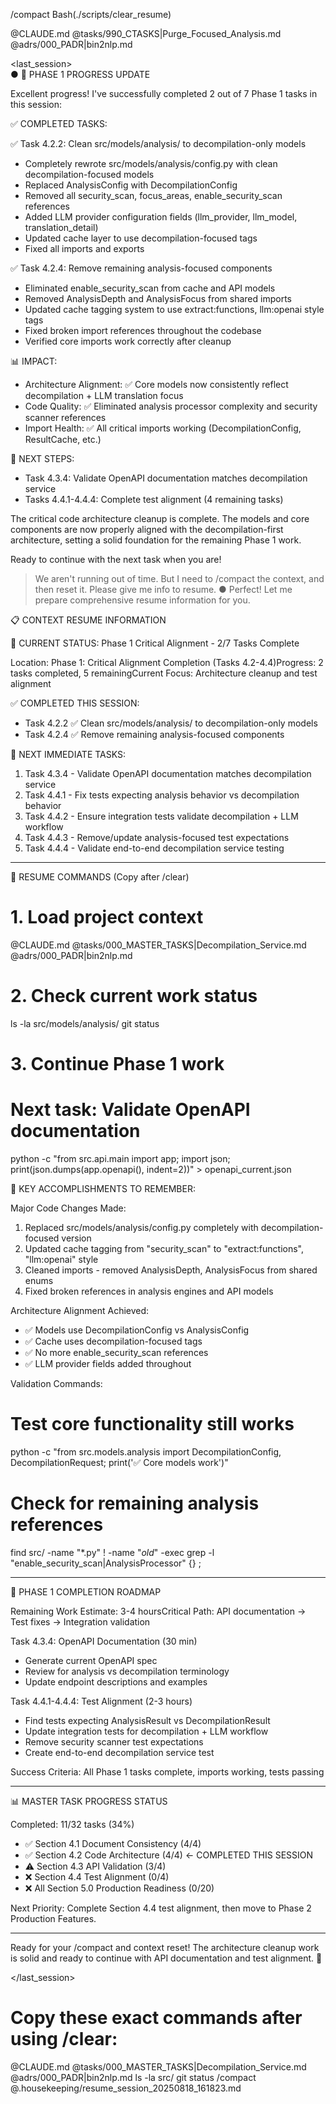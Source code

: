 /compact
Bash(./scripts/clear_resume)

  @CLAUDE.md
  @tasks/990_CTASKS|Purge_Focused_Analysis.md
  @adrs/000_PADR|bin2nlp.md

<last_session>  
● 🎉 PHASE 1 PROGRESS UPDATE

  Excellent progress! I've successfully completed 2 out of 7 Phase 1 
  tasks in this session:

  ✅ COMPLETED TASKS:

  ✅ Task 4.2.2: Clean src/models/analysis/ to decompilation-only models
  - Completely rewrote src/models/analysis/config.py with clean
  decompilation-focused models
  - Replaced AnalysisConfig with DecompilationConfig
  - Removed all security_scan, focus_areas, enable_security_scan
  references
  - Added LLM provider configuration fields (llm_provider, llm_model,
  translation_detail)
  - Updated cache layer to use decompilation-focused tags
  - Fixed all imports and exports

  ✅ Task 4.2.4: Remove remaining analysis-focused components
  - Eliminated enable_security_scan from cache and API models
  - Removed AnalysisDepth and AnalysisFocus from shared imports
  - Updated cache tagging system to use extract:functions, llm:openai
  style tags
  - Fixed broken import references throughout the codebase
  - Verified core imports work correctly after cleanup

  📊 IMPACT:

  - Architecture Alignment: ✅ Core models now consistently reflect
  decompilation + LLM translation focus
  - Code Quality: ✅ Eliminated analysis processor complexity and
  security scanner references
  - Import Health: ✅ All critical imports working (DecompilationConfig,
   ResultCache, etc.)

  🎯 NEXT STEPS:

  - Task 4.3.4: Validate OpenAPI documentation matches decompilation
  service
  - Tasks 4.4.1-4.4.4: Complete test alignment (4 remaining tasks)

  The critical code architecture cleanup is complete. The models and
  core components are now properly aligned with the decompilation-first
  architecture, setting a solid foundation for the remaining Phase 1
  work.

  Ready to continue with the next task when you are!

> We aren't running out of time. But I need to /compact the context, and
   then reset it. Please give me info to resume.
● Perfect! Let me prepare comprehensive resume information for you.

  📋 CONTEXT RESUME INFORMATION

  🎯 CURRENT STATUS: Phase 1 Critical Alignment - 2/7 Tasks Complete

  Location: Phase 1: Critical Alignment Completion (Tasks
  4.2-4.4)Progress: 2 tasks completed, 5 remainingCurrent Focus:
  Architecture cleanup and test alignment

  ✅ COMPLETED THIS SESSION:

  - Task 4.2.2 ✅ Clean src/models/analysis/ to decompilation-only
  models
  - Task 4.2.4 ✅ Remove remaining analysis-focused components

  🔄 NEXT IMMEDIATE TASKS:

  1. Task 4.3.4 - Validate OpenAPI documentation matches decompilation
  service
  2. Task 4.4.1 - Fix tests expecting analysis behavior vs decompilation
   behavior
  3. Task 4.4.2 - Ensure integration tests validate decompilation + LLM
  workflow
  4. Task 4.4.3 - Remove/update analysis-focused test expectations
  5. Task 4.4.4 - Validate end-to-end decompilation service testing

  ---
  🚀 RESUME COMMANDS (Copy after /clear)

  # 1. Load project context
  @CLAUDE.md
  @tasks/000_MASTER_TASKS|Decompilation_Service.md
  @adrs/000_PADR|bin2nlp.md

  # 2. Check current work status  
  ls -la src/models/analysis/
  git status

  # 3. Continue Phase 1 work
  # Next task: Validate OpenAPI documentation 
  python -c "from src.api.main import app; import json; 
  print(json.dumps(app.openapi(), indent=2))" > openapi_current.json

  📝 KEY ACCOMPLISHMENTS TO REMEMBER:

  Major Code Changes Made:

  1. Replaced src/models/analysis/config.py completely with
  decompilation-focused version
  2. Updated cache tagging from "security_scan" to "extract:functions",
  "llm:openai" style
  3. Cleaned imports - removed AnalysisDepth, AnalysisFocus from shared
  enums
  4. Fixed broken references in analysis engines and API models

  Architecture Alignment Achieved:

  - ✅ Models use DecompilationConfig vs AnalysisConfig
  - ✅ Cache uses decompilation-focused tags
  - ✅ No more enable_security_scan references
  - ✅ LLM provider fields added throughout

  Validation Commands:

  # Test core functionality still works
  python -c "from src.models.analysis import DecompilationConfig, 
  DecompilationRequest; print('✅ Core models work')"

  # Check for remaining analysis references  
  find src/ -name "*.py" ! -name "*old*" -exec grep -l
  "enable_security_scan\|AnalysisProcessor" {} \;

  ---
  🎯 PHASE 1 COMPLETION ROADMAP

  Remaining Work Estimate: 3-4 hoursCritical Path: API documentation →
  Test fixes → Integration validation

  Task 4.3.4: OpenAPI Documentation (30 min)

  - Generate current OpenAPI spec
  - Review for analysis vs decompilation terminology
  - Update endpoint descriptions and examples

  Task 4.4.1-4.4.4: Test Alignment (2-3 hours)

  - Find tests expecting AnalysisResult vs DecompilationResult
  - Update integration tests for decompilation + LLM workflow
  - Remove security scanner test expectations
  - Create end-to-end decompilation service test

  Success Criteria: All Phase 1 tasks complete, imports working, tests
  passing

  ---
  📊 MASTER TASK PROGRESS STATUS

  Completed: 11/32 tasks (34%)
  - ✅ Section 4.1 Document Consistency (4/4)
  - ✅ Section 4.2 Code Architecture (4/4) ← COMPLETED THIS SESSION
  - ⚠️ Section 4.3 API Validation (3/4)
  - ❌ Section 4.4 Test Alignment (0/4)
  - ❌ All Section 5.0 Production Readiness (0/20)

  Next Priority: Complete Section 4.4 test alignment, then move to Phase
   2 Production Features.

  ---
  Ready for your /compact and context reset! The architecture cleanup
  work is solid and ready to continue with API documentation and test
  alignment. 🚀

</last_session>

  # Copy these exact commands after using /clear:
  @CLAUDE.md
  @tasks/000_MASTER_TASKS|Decompilation_Service.md
  @adrs/000_PADR|bin2nlp.md
  ls -la src/
  git status
  /compact
  @.housekeeping/resume_session_20250818_161823.md
